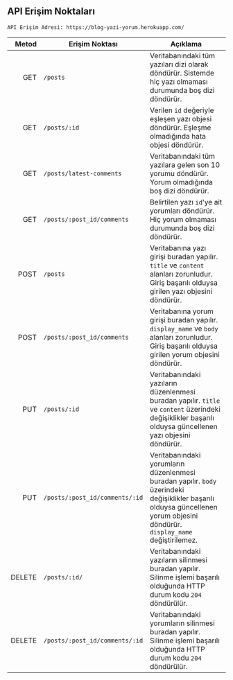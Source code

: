 ## API Erişim Noktaları

    API Erişim Adresi: https://blog-yazi-yorum.herokuapp.com/
 

|  Metod | Erişim Noktası                 | Açıklama                                                                                                                                                                      |
| -----: | ------------------------------ | ----------------------------------------------------------------------------------------------------------------------------------------------------------------------------- |
|    GET | `/posts`                       | Veritabanındaki tüm yazıları dizi olarak döndürür. Sistemde hiç yazı olmaması durumunda boş dizi döndürür.                                                                    |
|    GET | `/posts/:id`                   | Verilen `id` değeriyle eşleşen yazı objesi döndürür. Eşleşme olmadığında hata objesi döndürür.                                                                                |
|    GET | `/posts/latest-comments`       | Veritabanındaki tüm yazılara gelen son 10 yorumu döndürür. Yorum olmadığında boş dizi döndürür.                                                                               |
|    GET | `/posts/:post_id/comments`     | Belirtilen yazı `id`'ye ait yorumları döndürür. Hiç yorum olmaması durumunda boş dizi döndürür.                                                                               |
|   POST | `/posts`                       | Veritabanına yazı girişi buradan yapılır. `title` ve `content` alanları zorunludur. Giriş başarılı olduysa girilen yazı objesini döndürür.                                    |
|   POST | `/posts/:post_id/comments`     | Veritabanına yorum girişi buradan yapılır. `display_name` ve `body` alanları zorunludur. Giriş başarılı olduysa girilen yorum objesini döndürür.                              |
|    PUT | `/posts/:id`                   | Veritabanındaki yazıların düzenlenmesi buradan yapılır. `title` ve `content` üzerindeki değişiklikler başarılı olduysa güncellenen yazı objesini döndürür.                    |
|    PUT | `/posts/:post_id/comments/:id` | Veritabanındaki yorumların düzenlenmesi buradan yapılır. `body` üzerindeki değişiklikler başarılı olduysa güncellenen yorum objesini döndürür. `display_name` değiştirilemez. |
| DELETE | `/posts/:id/`                  | Veritabanındaki yazıların silinmesi buradan yapılır. Silinme işlemi başarılı olduğunda HTTP durum kodu `204` döndürülür.                                                      |  |
| DELETE | `/posts/:post_id/comments/:id` | Veritabanındaki yorumların silinmesi buradan yapılır. Silinme işlemi başarılı olduğunda HTTP durum kodu `204` döndürülür.                                                     |  |
